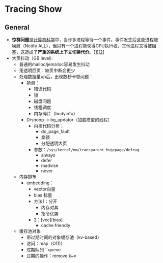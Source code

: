 # Tracing Show

## General

- **惊群问题**是[计算机科学](https://zh.wikipedia.org/wiki/计算机科学)中，当许多进程等待一个事件，事件发生后这些进程被唤醒（Notify ALL），但只有一个进程能获得CPU执行权，其他进程又得被阻塞，这造成了**严重的系统上下文切换代价**。[[1\]](https://zh.wikipedia.org/wiki/惊群问题#cite_note-1)[[2\]](https://zh.wikipedia.org/wiki/惊群问题#cite_note-2)
- 大页抖动（GB level):
  - 普通的malloc/jemalloc容易发生抖动
  - 用透明巨页：缺页中断会更少
  - 处理数据量up后，出现数秒卡顿问题：
    - 猜测：
      - 错误代码
      - 锁
      - 磁盘问题
      - 线程调度
      - 内存碎片（bodyinfo）
    - Drsnoop -> bg_updator（加载模型的线程）
      - 内核代码分析：
        - do_page_fault
        - 拿锁
        - 分配透明大页
      - 参数：`/sys/kernel/mm/transparent_hugepage/defrag`
        - always
        - defer
        - madvise
        - never
  - 内存排布
    - embedding：
      - vector向量
      - bias 标量
      - 方法1：分开
        - 内存对其
        - 指令优势
      - 2：[vec]\[bias]
        - cache friendly
  - 缓存池对象
    - 带过期时间的对象缓存池（kv-based）
    - 访问：map（O(1)）
    - 过期队列：queue
    - 过期的操作：remove k~v